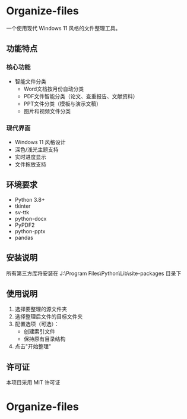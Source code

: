 # Organize-files

一个使用现代 Windows 11 风格的文件整理工具。

## 功能特点

### 核心功能
- 智能文件分类
  - Word文档按月份自动分类
  - PDF文件智能分类（论文、查重报告、文献资料）
  - PPT文件分类（模板与演示文稿）
  - 图片和视频文件分类

### 现代界面
- Windows 11 风格设计
- 深色/浅光主题支持
- 实时进度显示
- 文件拖放支持

## 环境要求
- Python 3.8+
- tkinter
- sv-ttk
- python-docx
- PyPDF2
- python-pptx
- pandas

## 安装说明
所有第三方库将安装在 J:\Program Files\Python\Lib\site-packages 目录下

## 使用说明
1. 选择要整理的源文件夹
2. 选择整理后文件的目标文件夹
3. 配置选项（可选）：
   - 创建索引文件
   - 保持原有目录结构
4. 点击"开始整理"

## 许可证
本项目采用 MIT 许可证

#  O r g a n i z e - f i l e s 
 
 